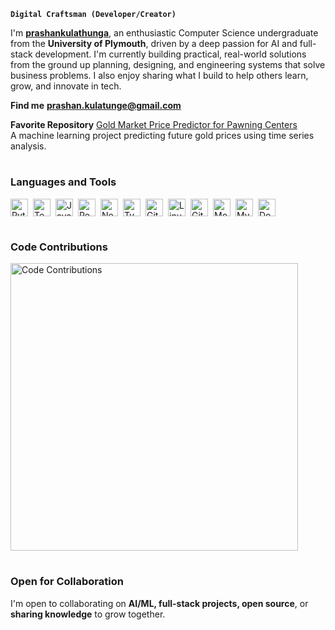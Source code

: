 **`Digital Craftsman (Developer/Creator)`**

I'm [**prashankulathunga**](https://www.linkedin.com/in/prashankulathunga), an enthusiastic Computer Science undergraduate from the <strong>University of Plymouth</strong>, driven by a deep passion for AI and full-stack development. I'm currently building practical, real-world solutions from the ground up planning, designing, and engineering systems that solve business problems. I also enjoy sharing what I build to help others learn, grow, and innovate in tech.

**Find me** [**prashan.kulatunge@gmail.com**](mailto:prashan.kulatunge@gmail.com)

**Favorite Repository** [Gold Market Price Predictor for Pawning Centers](https://github.com/prashankulathunga/gold-price-predictor)  
A machine learning project predicting future gold prices using time series analysis.

#

### Languages and Tools

<div style="display: flex; flex-wrap: wrap; gap: 8px;">
  <img alt="Python" width="28px" src="https://cdn.jsdelivr.net/gh/devicons/devicon/icons/python/python-plain.svg" />
  <img alt="TensorFlow" width="28px" src="https://cdn.jsdelivr.net/gh/devicons/devicon/icons/tensorflow/tensorflow-original.svg" />
  <img alt="JavaScript" width="28px" src="https://cdn.jsdelivr.net/gh/devicons/devicon/icons/javascript/javascript-plain.svg" />
  <img alt="React" width="28px" src="https://cdn.jsdelivr.net/gh/devicons/devicon/icons/react/react-original.svg" />
  <img alt="NodeJS" width="28px" src="https://cdn.jsdelivr.net/gh/devicons/devicon/icons/nodejs/nodejs-original.svg" />
  <img alt="TypeScript" width="28px" src="https://cdn.jsdelivr.net/gh/devicons/devicon/icons/typescript/typescript-plain.svg" />
  <img alt="Git" width="28px" src="https://cdn.jsdelivr.net/gh/devicons/devicon/icons/git/git-original.svg" />
  <img alt="Linux" width="28px" src="https://cdn.jsdelivr.net/gh/devicons/devicon/icons/linux/linux-original.svg" />
  <img alt="GitHub" width="28px" src="https://cdn.jsdelivr.net/gh/devicons/devicon/icons/github/github-original.svg" />
  <img alt="MongoDB" width="28px" src="https://cdn.jsdelivr.net/gh/devicons/devicon/icons/mongodb/mongodb-original.svg" />
  <img alt="MySQL" width="28px" src="https://cdn.jsdelivr.net/gh/devicons/devicon/icons/mysql/mysql-original.svg" />
  <img alt="Docker" width="28px" src="https://cdn.jsdelivr.net/gh/devicons/devicon/icons/docker/docker-original.svg" />
</div>

#

### Code Contributions

<img 
  src="https://github-readme-stats.vercel.app/api?username=prashankulathunga&show_icons=false&theme=gruvbox&hide_border=true" 
  alt="Code Contributions" 
  width="460"
/>

#

### Open for Collaboration

I'm open to collaborating on **AI/ML, full-stack projects, open source**, or **sharing knowledge** to grow together.
